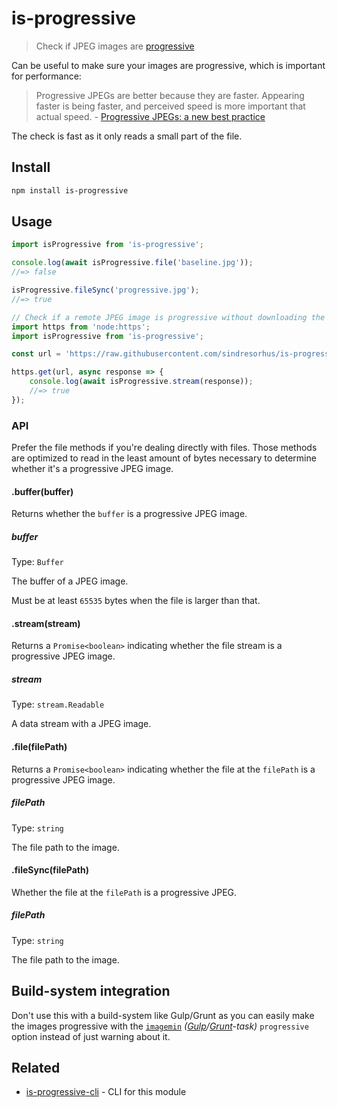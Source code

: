 # is-progressive

> Check if JPEG images are [progressive](http://www.faqs.org/faqs/jpeg-faq/part1/section-11.html)

Can be useful to make sure your images are progressive, which is important for performance:

> Progressive JPEGs are better because they are faster. Appearing faster is being faster, and perceived speed is more important that actual speed. - [Progressive JPEGs: a new best practice](https://calendar.perfplanet.com/2012/progressive-jpegs-a-new-best-practice/)

The check is fast as it only reads a small part of the file.

## Install

```sh
npm install is-progressive
```

## Usage

```js
import isProgressive from 'is-progressive';

console.log(await isProgressive.file('baseline.jpg'));
//=> false

isProgressive.fileSync('progressive.jpg');
//=> true
```

```js
// Check if a remote JPEG image is progressive without downloading the whole file
import https from 'node:https';
import isProgressive from 'is-progressive';

const url = 'https://raw.githubusercontent.com/sindresorhus/is-progressive/main/fixture/progressive.jpg';

https.get(url, async response => {
	console.log(await isProgressive.stream(response));
	//=> true
});
```

### API

Prefer the file methods if you're dealing directly with files. Those methods are optimized to read in the least amount of bytes necessary to determine whether it's a progressive JPEG image.

#### .buffer(buffer)

Returns whether the `buffer` is a progressive JPEG image.

##### buffer

Type: `Buffer`

The buffer of a JPEG image.

Must be at least `65535` bytes when the file is larger than that.

#### .stream(stream)

Returns a `Promise<boolean>` indicating whether the file stream is a progressive JPEG image.

##### stream

Type: `stream.Readable`

A data stream with a JPEG image.

#### .file(filePath)

Returns a `Promise<boolean>` indicating whether the file at the `filePath` is a progressive JPEG image.

##### filePath

Type: `string`

The file path to the image.

#### .fileSync(filePath)

Whether the file at the `filePath` is a progressive JPEG.

##### filePath

Type: `string`

The file path to the image.

## Build-system integration

Don't use this with a build-system like Gulp/Grunt as you can easily make the images progressive with the [`imagemin`](https://github.com/imagemin/imagemin) *([Gulp](https://github.com/sindresorhus/gulp-imagemin)/[Grunt](https://github.com/gruntjs/grunt-contrib-imagemin)-task)* `progressive` option instead of just warning about it.

## Related

- [is-progressive-cli](https://github.com/sindresorhus/is-progressive-cli) - CLI for this module
